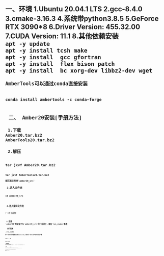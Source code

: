 <h2> 一、环境
1.Ubuntu 20.04.1 LTS  
2.gcc-8.4.0  
3.cmake-3.16.3  
4.系统带python3.8.5  
5.GeForce RTX 3090*8  
6.Driver Version: 455.32.00  
7.CUDA Version: 11.1  
8.其他依赖安装  
<code>
apt -y update
apt -y install tcsh make
apt -y install  gcc gfortran 
apt -y install  flex bison patch 
apt -y install  bc xorg-dev libbz2-dev wget
<code>
AmberTools可以通过conda直接安装

<code>
conda install ambertools -c conda-forge
<code>
<h2> 二、 Amber20安装[手册方法]
<h3> 1.下载
Amber20.tar.bz2
AmberTools20.tar.bz2
<h3> 2.解压

<code>
tar jxvf Amber20.tar.bz2
<code>
<code>
tar jxvf AmberTools20.tar.bz2
<code>
解压到文件夹`amber20_src`
<h3> 3.进入文件夹

<code>
cd amber20_src
<code>

<h3> 4.进入编译文件夹

<code>r
cd build
<code>
<h3> 5.安装
`amber20`将安装于与`amber20_src`同一目录下，或在`run_cmake`修改
<h4>  串行版本
<code>
./run_cmake
<code>
第一次执行后可能提示没有miniconda，再执行一次以上命令即会自动下载

<code>
make -j 20
<code>
<code>
make install
<code>
<h4> 环境变量添加
<code>
soft=/home/name/soft
test -f /$soft/amber20/amber.sh  && source /$soft/amber20/amber.sh
<code>
<h4> 并行版
下载`openmpi4.0.0`并解压到`amber20_src/AmberTools/src`

<code>
wget https://download.open-mpi.org/release/open-mpi/v4.0/openmpi-4.0.0.tar.bz2
<code>

<code>
tar jxvf openmpi-4.0.0.tar.bz2 -C path/to/amber20_src/AmberTools/src
<code>

<code>
cd path/to/amber20_src/AmberTools/src
<code>

<code>
/configure_openmpi gnu
<code>

修改`run_cmake`内

<code>
-DMPI=FALSE
<code>
为

<code>
-DMPI=TRUE
<code>
<code>
./run_cmake
<code>

<code>
make -j 20
<code>

<code>
make install
<code>
<h4> GPU版本

修改`run_cmake`内

<code>
-DCUDA=FLASE
<code>
为

<code>
-DCUDA=TRUE
<code>
<code>
./run_cmake
<code>
<code>
make -j 20
<code>
<code>
make install
<code>
GPU版本会产生`pmemd.cuda`，混合精度浮点版本`pmemd.cuda_SPFP`与支持双精度浮点版本`pmemd.cuda_DPFP`
<h4> GPU并行版本
修改`run_cmake`内

<code>
-DMPI=FALSE
-DCUDA=FLASE
<code>
为

<code>
-DMPI=TRUE
-DCUDA=TRUE
<code>
<code>
./run_cmake
<code>
<code>
make -j 20
<code>
<code>
make install
<code>
GPU并行版本会产生并行版本`pmemd.cuda_SPFP.MPI`与`pmemd.cuda_DPFP.MPI`,其中`pmemd.cuda_SPFP.MPI`即为之前版本的`pmemd.cuda.MPI`
<h4>  NCCL多GPU通讯
安装对应cuda版本的nccl后添加

<code>
 -DNCCL=TRUE \
<code>

 到`run_cmake`43行之后再编译安装cuda并行版本即可
<h2>  三、Amber20安装[官方网页方法]
http://ambermd.org/pmwiki/pmwiki.php/Main/CMake
在无root权限的服务器先安装了gcc-8.4.0与cmake3.20
<code>
cmake /path/amber20_src/ -DCMAKE_INSTALL_PREFIX=/path/amber20 -DCOMPILER=GNU -DMPI=TRUE  -DCUDA=TRUE
<code>
按手册的方法在显示成功但pdb4amber无法使用，使用该方法则没有问题
